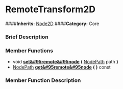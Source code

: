 #  RemoteTransform2D  
####**Inherits:** [Node2D](class_node2d)
####**Category:** Core

###  Brief Description  


###  Member Functions 
  * void  **[set&#95remote&#95node](#set_remote_node)**  **(** [NodePath](class_nodepath) path  **)**
  * [NodePath](class_nodepath)  **[get&#95remote&#95node](#get_remote_node)**  **(** **)** const

###  Member Function Description  

